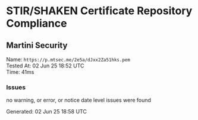 # STIR/SHAKEN Certificate Repository Compliance

## Martini Security

Name: `https://p.mtsec.me/2e5a/dJxx2Za51hks.pem`\
Tested At: 02 Jun 25 18:52 UTC\
Time: 41ms

### Issues

no warning, or error, or notice date level issues were found

Generated: 02 Jun 25 18:58 UTC